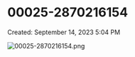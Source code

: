 # 00025-2870216154

Created: September 14, 2023 5:04 PM

![00025-2870216154.png](00025-2870216154%20bbb5ef74a7924e2d9ac1a9517942344c/00025-2870216154.png)